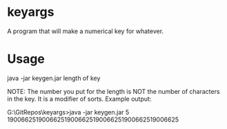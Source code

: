keyargs
=======

A program that will make a numerical key for whatever.

Usage
=======
java -jar keygen.jar length of key

NOTE: The number you put for the length is NOT the number of characters in the key. It is a modifier of sorts. Example output:

G:\GitRepos\keyargs>java -jar keygen.jar 5
190066251900662519006625190066251900662519006625

